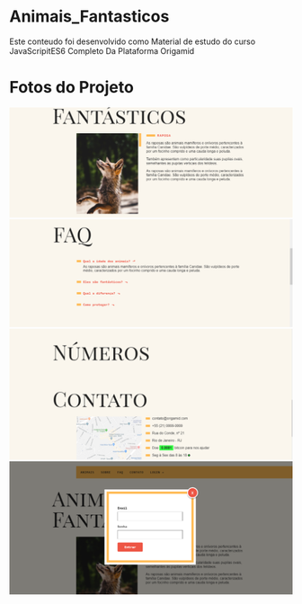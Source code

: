 # Animais_Fantasticos
Este conteudo foi desenvolvido como  Material  de estudo do curso  JavaScripitES6 Completo Da  Plataforma Origamid

# Fotos do  Projeto
<img src="./img/img-00l.png">
<img src="./img/img-002.png">
<img src="./img/img-003.png">
<img src="./img/img-004.png">